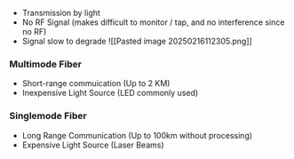 - Transmission by light
- No RF Signal (makes difficult to monitor / tap, and no interference since no RF)
- Signal slow to degrade
![[Pasted image 20250216112305.png]]


### Multimode Fiber
- Short-range commuication (Up to 2 KM)
- Inexpensive Light Source (LED commonly used)

### Singlemode Fiber
- Long Range Communication (Up to 100km without processing)
- Expensive Light Source (Laser Beams)